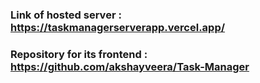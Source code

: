 ### Link of hosted server : https://taskmanagerserverapp.vercel.app/

### Repository for its frontend : https://github.com/akshayveera/Task-Manager
